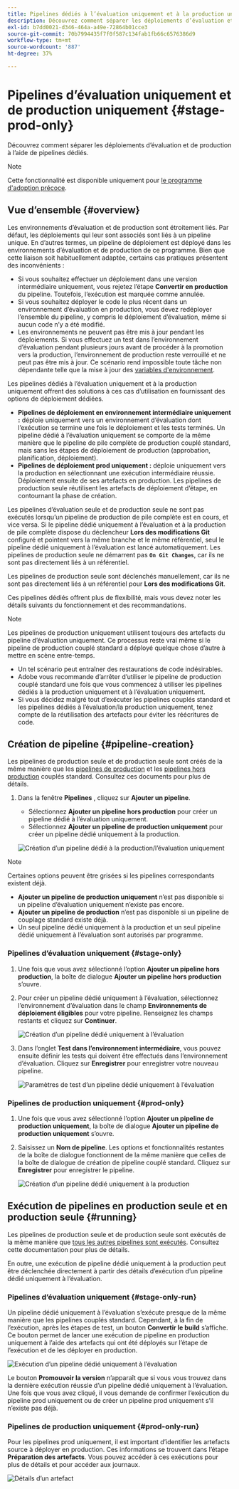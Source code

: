```yaml
---
title: Pipelines dédiés à l’évaluation uniquement et à la production uniquement
description: Découvrez comment séparer les déploiements d’évaluation et de production à l’aide de pipelines dédiés.
exl-id: b7dd0021-d346-464a-a49e-72864b01cce3
source-git-commit: 70b7994435f7f0f587c134fab1fb66c6576386d9
workflow-type: tm+mt
source-wordcount: '887'
ht-degree: 37%

---
```


# Pipelines d’évaluation uniquement et de production uniquement {#stage-prod-only}

Découvrez comment séparer les déploiements d’évaluation et de production à l’aide de pipelines dédiés.

>[!NOTE]
>
>Cette fonctionnalité est disponible uniquement pour [le programme d&#39;adoption précoce](/help/release-notes/current.md#early-adoption).

## Vue d’ensemble {#overview}

Les environnements d’évaluation et de production sont étroitement liés. Par défaut, les déploiements qui leur sont associés sont liés à un pipeline unique. En d’autres termes, un pipeline de déploiement est déployé dans les environnements d’évaluation et de production de ce programme. Bien que cette liaison soit habituellement adaptée, certains cas pratiques présentent des inconvénients :

* Si vous souhaitez effectuer un déploiement dans une version intermédiaire uniquement, vous rejetez l’étape **Convertir en production** du pipeline. Toutefois, l’exécution est marquée comme annulée.
* Si vous souhaitez déployer le code le plus récent dans un environnement d’évaluation en production, vous devez redéployer l’ensemble du pipeline, y compris le déploiement d’évaluation, même si aucun code n’y a été modifié.
* Les environnements ne peuvent pas être mis à jour pendant les déploiements. Si vous effectuez un test dans l’environnement d’évaluation pendant plusieurs jours avant de procéder à la promotion vers la production, l’environnement de production reste verrouillé et ne peut pas être mis à jour. Ce scénario rend impossible toute tâche non dépendante telle que la mise à jour des [variables d&#39;environnement](/help/getting-started/build-environment.md#environment-variables).

Les pipelines dédiés à l’évaluation uniquement et à la production uniquement offrent des solutions à ces cas d’utilisation en fournissant des options de déploiement dédiées.

* **Pipelines de déploiement en environnement intermédiaire uniquement :** déploie uniquement vers un environnement d’évaluation dont l’exécution se termine une fois le déploiement et les tests terminés. Un pipeline dédié à l’évaluation uniquement se comporte de la même manière que le pipeline de pile complète de production couplé standard, mais sans les étapes de déploiement de production (approbation, planification, déploiement).
* **Pipelines de déploiement prod uniquement :** déploie uniquement vers la production en sélectionnant une exécution intermédiaire réussie. Déploiement ensuite de ses artefacts en production. Les pipelines de production seule réutilisent les artefacts de déploiement d’étape, en contournant la phase de création.

Les pipelines d’évaluation seule et de production seule ne sont pas exécutés lorsqu’un pipeline de production de pile complète est en cours, et vice versa. Si le pipeline dédié uniquement à l’évaluation et à la production de pile complète dispose du déclencheur **Lors des modifications Git** configuré et pointent vers la même branche et le même référentiel, seul le pipeline dédié uniquement à l’évaluation est lancé automatiquement. Les pipelines de production seule ne démarrent pas **`On Git Changes`**, car ils ne sont pas directement liés à un référentiel.

Les pipelines de production seule sont déclenchés manuellement, car ils ne sont pas directement liés à un référentiel pour **Lors des modifications Git**.

Ces pipelines dédiés offrent plus de flexibilité, mais vous devez noter les détails suivants du fonctionnement et des recommandations.

>[!NOTE]
>
>Les pipelines de production uniquement utilisent toujours des artefacts du pipeline d’évaluation uniquement. Ce processus reste vrai même si le pipeline de production couplé standard a déployé quelque chose d’autre à mettre en scène entre-temps.
>
>* Un tel scénario peut entraîner des restaurations de code indésirables.
>* Adobe vous recommande d’arrêter d’utiliser le pipeline de production couplé standard une fois que vous commencez à utiliser les pipelines dédiés à la production uniquement et à l’évaluation uniquement.
>* Si vous décidez malgré tout d’exécuter les pipelines couplés standard et les pipelines dédiés à l’évaluation/la production uniquement, tenez compte de la réutilisation des artefacts pour éviter les réécritures de code.

## Création de pipeline {#pipeline-creation}

Les pipelines de production seule et de production seule sont créés de la même manière que les [pipelines de production](/help/using/production-pipelines.md) et les [pipelines hors production](/help/using/non-production-pipelines.md) couplés standard. Consultez ces documents pour plus de détails.

1. Dans la fenêtre **Pipelines** , cliquez sur **Ajouter un pipeline**.

   * Sélectionnez **Ajouter un pipeline hors production** pour créer un pipeline dédié à l’évaluation uniquement.
   * Sélectionnez **Ajouter un pipeline de production uniquement** pour créer un pipeline dédié uniquement à la production.

   ![Création d’un pipeline dédié à la production/l’évaluation uniquement](/help/assets/configure-pipelines/prod-stage-pipelines.png)

>[!NOTE]
>
>Certaines options peuvent être grisées si les pipelines correspondants existent déjà.
>
>* **Ajouter un pipeline de production uniquement** n’est pas disponible si un pipeline d’évaluation uniquement n’existe pas encore.
>* **Ajouter un pipeline de production** n’est pas disponible si un pipeline de couplage standard existe déjà.
>* Un seul pipeline dédié uniquement à la production et un seul pipeline dédié uniquement à l’évaluation sont autorisés par programme.

### Pipelines d’évaluation uniquement {#stage-only}

1. Une fois que vous avez sélectionné l’option **Ajouter un pipeline hors production**, la boîte de dialogue **Ajouter un pipeline hors production** s’ouvre.
1. Pour créer un pipeline dédié uniquement à l’évaluation, sélectionnez l’environnement d’évaluation dans le champ **Environnements de déploiement éligibles** pour votre pipeline. Renseignez les champs restants et cliquez sur **Continuer**.

   ![Création d’un pipeline dédié uniquement à l’évaluation](/help/assets/configure-pipelines/stage-only.png)

1. Dans l’onglet **Test dans l’environnement intermédiaire**, vous pouvez ensuite définir les tests qui doivent être effectués dans l’environnement d’évaluation. Cliquez sur **Enregistrer** pour enregistrer votre nouveau pipeline.

   ![Paramètres de test d’un pipeline dédié uniquement à l’évaluation](/help/assets/configure-pipelines/stage-only-test.png)

### Pipelines de production uniquement {#prod-only}

1. Une fois que vous avez sélectionné l’option **Ajouter un pipeline de production uniquement**, la boîte de dialogue **Ajouter un pipeline de production uniquement** s’ouvre.
1. Saisissez un **Nom de pipeline**. Les options et fonctionnalités restantes de la boîte de dialogue fonctionnent de la même manière que celles de la boîte de dialogue de création de pipeline couplé standard. Cliquez sur **Enregistrer** pour enregistrer le pipeline.

   ![Création d’un pipeline dédié uniquement à la production](/help/assets/configure-pipelines/prod-only-pipeline.png)

## Exécution de pipelines en production seule et en production seule {#running}

Les pipelines de production seule et de production seule sont exécutés de la même manière que [ tous les autres pipelines sont exécutés](/help/using/managing-pipelines.md#running-pipelines). Consultez cette documentation pour plus de détails.

En outre, une exécution de pipeline dédié uniquement à la production peut être déclenchée directement à partir des détails d’exécution d’un pipeline dédié uniquement à l’évaluation.

### Pipelines d’évaluation uniquement {#stage-only-run}

Un pipeline dédié uniquement à l’évaluation s’exécute presque de la même manière que les pipelines couplés standard. Cependant, à la fin de l’exécution, après les étapes de test, un bouton **Convertir le build** s’affiche. Ce bouton permet de lancer une exécution de pipeline en production uniquement à l’aide des artefacts qui ont été déployés sur l’étape de l’exécution et de les déployer en production.

![Exécution d’un pipeline dédié uniquement à l’évaluation](/help/assets/configure-pipelines/stage-only-pipeline-run.png)

Le bouton **Promouvoir la version** n’apparaît que si vous vous trouvez dans la dernière exécution réussie d’un pipeline dédié uniquement à l’évaluation. Une fois que vous avez cliqué, il vous demande de confirmer l’exécution du pipeline prod uniquement ou de créer un pipeline prod uniquement s’il n’existe pas déjà.

### Pipelines de production uniquement {#prod-only-run}

Pour les pipelines prod uniquement, il est important d’identifier les artefacts source à déployer en production. Ces informations se trouvent dans l’étape **Préparation des artefacts**. Vous pouvez accéder à ces exécutions pour plus de détails et pour accéder aux journaux.

![Détails d’un artefact](/help/assets/configure-pipelines/prod-only-pipeline-run.png)
